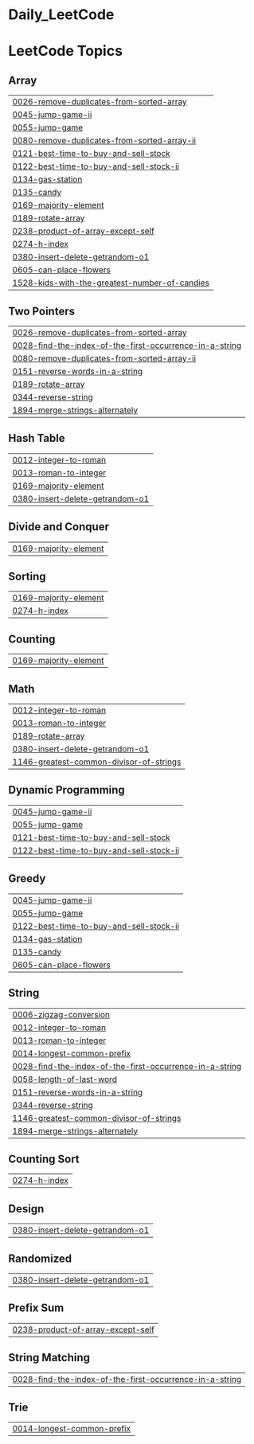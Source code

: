# Daily_LeetCode
<!---LeetCode Topics Start-->
# LeetCode Topics
## Array
|  |
| ------- |
| [0026-remove-duplicates-from-sorted-array](https://github.com/Sikandar1310291/Daily_LeetCode/tree/master/0026-remove-duplicates-from-sorted-array) |
| [0045-jump-game-ii](https://github.com/Sikandar1310291/Daily_LeetCode/tree/master/0045-jump-game-ii) |
| [0055-jump-game](https://github.com/Sikandar1310291/Daily_LeetCode/tree/master/0055-jump-game) |
| [0080-remove-duplicates-from-sorted-array-ii](https://github.com/Sikandar1310291/Daily_LeetCode/tree/master/0080-remove-duplicates-from-sorted-array-ii) |
| [0121-best-time-to-buy-and-sell-stock](https://github.com/Sikandar1310291/Daily_LeetCode/tree/master/0121-best-time-to-buy-and-sell-stock) |
| [0122-best-time-to-buy-and-sell-stock-ii](https://github.com/Sikandar1310291/Daily_LeetCode/tree/master/0122-best-time-to-buy-and-sell-stock-ii) |
| [0134-gas-station](https://github.com/Sikandar1310291/Daily_LeetCode/tree/master/0134-gas-station) |
| [0135-candy](https://github.com/Sikandar1310291/Daily_LeetCode/tree/master/0135-candy) |
| [0169-majority-element](https://github.com/Sikandar1310291/Daily_LeetCode/tree/master/0169-majority-element) |
| [0189-rotate-array](https://github.com/Sikandar1310291/Daily_LeetCode/tree/master/0189-rotate-array) |
| [0238-product-of-array-except-self](https://github.com/Sikandar1310291/Daily_LeetCode/tree/master/0238-product-of-array-except-self) |
| [0274-h-index](https://github.com/Sikandar1310291/Daily_LeetCode/tree/master/0274-h-index) |
| [0380-insert-delete-getrandom-o1](https://github.com/Sikandar1310291/Daily_LeetCode/tree/master/0380-insert-delete-getrandom-o1) |
| [0605-can-place-flowers](https://github.com/Sikandar1310291/Daily_LeetCode/tree/master/0605-can-place-flowers) |
| [1528-kids-with-the-greatest-number-of-candies](https://github.com/Sikandar1310291/Daily_LeetCode/tree/master/1528-kids-with-the-greatest-number-of-candies) |
## Two Pointers
|  |
| ------- |
| [0026-remove-duplicates-from-sorted-array](https://github.com/Sikandar1310291/Daily_LeetCode/tree/master/0026-remove-duplicates-from-sorted-array) |
| [0028-find-the-index-of-the-first-occurrence-in-a-string](https://github.com/Sikandar1310291/Daily_LeetCode/tree/master/0028-find-the-index-of-the-first-occurrence-in-a-string) |
| [0080-remove-duplicates-from-sorted-array-ii](https://github.com/Sikandar1310291/Daily_LeetCode/tree/master/0080-remove-duplicates-from-sorted-array-ii) |
| [0151-reverse-words-in-a-string](https://github.com/Sikandar1310291/Daily_LeetCode/tree/master/0151-reverse-words-in-a-string) |
| [0189-rotate-array](https://github.com/Sikandar1310291/Daily_LeetCode/tree/master/0189-rotate-array) |
| [0344-reverse-string](https://github.com/Sikandar1310291/Daily_LeetCode/tree/master/0344-reverse-string) |
| [1894-merge-strings-alternately](https://github.com/Sikandar1310291/Daily_LeetCode/tree/master/1894-merge-strings-alternately) |
## Hash Table
|  |
| ------- |
| [0012-integer-to-roman](https://github.com/Sikandar1310291/Daily_LeetCode/tree/master/0012-integer-to-roman) |
| [0013-roman-to-integer](https://github.com/Sikandar1310291/Daily_LeetCode/tree/master/0013-roman-to-integer) |
| [0169-majority-element](https://github.com/Sikandar1310291/Daily_LeetCode/tree/master/0169-majority-element) |
| [0380-insert-delete-getrandom-o1](https://github.com/Sikandar1310291/Daily_LeetCode/tree/master/0380-insert-delete-getrandom-o1) |
## Divide and Conquer
|  |
| ------- |
| [0169-majority-element](https://github.com/Sikandar1310291/Daily_LeetCode/tree/master/0169-majority-element) |
## Sorting
|  |
| ------- |
| [0169-majority-element](https://github.com/Sikandar1310291/Daily_LeetCode/tree/master/0169-majority-element) |
| [0274-h-index](https://github.com/Sikandar1310291/Daily_LeetCode/tree/master/0274-h-index) |
## Counting
|  |
| ------- |
| [0169-majority-element](https://github.com/Sikandar1310291/Daily_LeetCode/tree/master/0169-majority-element) |
## Math
|  |
| ------- |
| [0012-integer-to-roman](https://github.com/Sikandar1310291/Daily_LeetCode/tree/master/0012-integer-to-roman) |
| [0013-roman-to-integer](https://github.com/Sikandar1310291/Daily_LeetCode/tree/master/0013-roman-to-integer) |
| [0189-rotate-array](https://github.com/Sikandar1310291/Daily_LeetCode/tree/master/0189-rotate-array) |
| [0380-insert-delete-getrandom-o1](https://github.com/Sikandar1310291/Daily_LeetCode/tree/master/0380-insert-delete-getrandom-o1) |
| [1146-greatest-common-divisor-of-strings](https://github.com/Sikandar1310291/Daily_LeetCode/tree/master/1146-greatest-common-divisor-of-strings) |
## Dynamic Programming
|  |
| ------- |
| [0045-jump-game-ii](https://github.com/Sikandar1310291/Daily_LeetCode/tree/master/0045-jump-game-ii) |
| [0055-jump-game](https://github.com/Sikandar1310291/Daily_LeetCode/tree/master/0055-jump-game) |
| [0121-best-time-to-buy-and-sell-stock](https://github.com/Sikandar1310291/Daily_LeetCode/tree/master/0121-best-time-to-buy-and-sell-stock) |
| [0122-best-time-to-buy-and-sell-stock-ii](https://github.com/Sikandar1310291/Daily_LeetCode/tree/master/0122-best-time-to-buy-and-sell-stock-ii) |
## Greedy
|  |
| ------- |
| [0045-jump-game-ii](https://github.com/Sikandar1310291/Daily_LeetCode/tree/master/0045-jump-game-ii) |
| [0055-jump-game](https://github.com/Sikandar1310291/Daily_LeetCode/tree/master/0055-jump-game) |
| [0122-best-time-to-buy-and-sell-stock-ii](https://github.com/Sikandar1310291/Daily_LeetCode/tree/master/0122-best-time-to-buy-and-sell-stock-ii) |
| [0134-gas-station](https://github.com/Sikandar1310291/Daily_LeetCode/tree/master/0134-gas-station) |
| [0135-candy](https://github.com/Sikandar1310291/Daily_LeetCode/tree/master/0135-candy) |
| [0605-can-place-flowers](https://github.com/Sikandar1310291/Daily_LeetCode/tree/master/0605-can-place-flowers) |
## String
|  |
| ------- |
| [0006-zigzag-conversion](https://github.com/Sikandar1310291/Daily_LeetCode/tree/master/0006-zigzag-conversion) |
| [0012-integer-to-roman](https://github.com/Sikandar1310291/Daily_LeetCode/tree/master/0012-integer-to-roman) |
| [0013-roman-to-integer](https://github.com/Sikandar1310291/Daily_LeetCode/tree/master/0013-roman-to-integer) |
| [0014-longest-common-prefix](https://github.com/Sikandar1310291/Daily_LeetCode/tree/master/0014-longest-common-prefix) |
| [0028-find-the-index-of-the-first-occurrence-in-a-string](https://github.com/Sikandar1310291/Daily_LeetCode/tree/master/0028-find-the-index-of-the-first-occurrence-in-a-string) |
| [0058-length-of-last-word](https://github.com/Sikandar1310291/Daily_LeetCode/tree/master/0058-length-of-last-word) |
| [0151-reverse-words-in-a-string](https://github.com/Sikandar1310291/Daily_LeetCode/tree/master/0151-reverse-words-in-a-string) |
| [0344-reverse-string](https://github.com/Sikandar1310291/Daily_LeetCode/tree/master/0344-reverse-string) |
| [1146-greatest-common-divisor-of-strings](https://github.com/Sikandar1310291/Daily_LeetCode/tree/master/1146-greatest-common-divisor-of-strings) |
| [1894-merge-strings-alternately](https://github.com/Sikandar1310291/Daily_LeetCode/tree/master/1894-merge-strings-alternately) |
## Counting Sort
|  |
| ------- |
| [0274-h-index](https://github.com/Sikandar1310291/Daily_LeetCode/tree/master/0274-h-index) |
## Design
|  |
| ------- |
| [0380-insert-delete-getrandom-o1](https://github.com/Sikandar1310291/Daily_LeetCode/tree/master/0380-insert-delete-getrandom-o1) |
## Randomized
|  |
| ------- |
| [0380-insert-delete-getrandom-o1](https://github.com/Sikandar1310291/Daily_LeetCode/tree/master/0380-insert-delete-getrandom-o1) |
## Prefix Sum
|  |
| ------- |
| [0238-product-of-array-except-self](https://github.com/Sikandar1310291/Daily_LeetCode/tree/master/0238-product-of-array-except-self) |
## String Matching
|  |
| ------- |
| [0028-find-the-index-of-the-first-occurrence-in-a-string](https://github.com/Sikandar1310291/Daily_LeetCode/tree/master/0028-find-the-index-of-the-first-occurrence-in-a-string) |
## Trie
|  |
| ------- |
| [0014-longest-common-prefix](https://github.com/Sikandar1310291/Daily_LeetCode/tree/master/0014-longest-common-prefix) |
<!---LeetCode Topics End-->